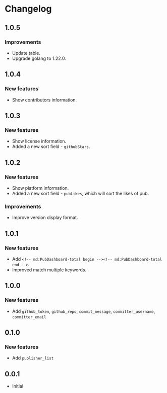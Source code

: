 # Changelog

## 1.0.5

### Improvements

- Update table.
- Upgrade golang to 1.22.0.

## 1.0.4

### New features

- Show contributors information.

## 1.0.3

### New features

- Show license information.
- Added a new sort field - `githubStars`.

## 1.0.2

### New features

- Show platform information.
- Added a new sort field - `pubLikes`, which will sort the likes of pub.

### Improvements

- Improve version display format.

## 1.0.1

### New features

- Add `<!-- md:PubDashboard-total begin --><!-- md:PubDashboard-total end -->`.
- Improved match multiple keywords.

## 1.0.0

### New features

- Add `github_token`, `github_repo`, `commit_message`, `committer_username`, `committer_email`

## 0.1.0

### New features

- Add `publisher_list`

## 0.0.1

- Initial